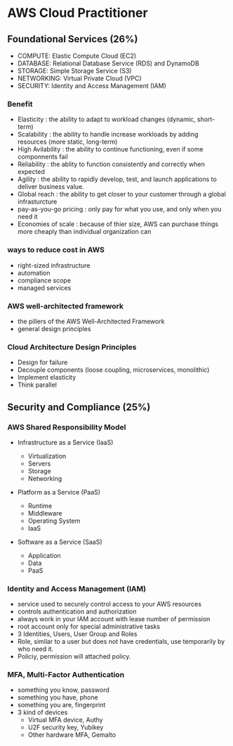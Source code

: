# AWS Cloud Practitioner

## Foundational Services (26%)

- COMPUTE: Elastic Compute Cloud (EC2)
- DATABASE: Relational Database Service (RDS) and DynamoDB
- STORAGE: Simple Storage Service (S3)
- NETWORKING: Virtual Private Cloud (VPC)
- SECURITY: Identity and Access Management (IAM)

### Benefit

- Elasticity : the ability to adapt to workload changes (dynamic, short-term)
- Scalability : the ability to handle increase workloads by adding resources (more static, long-term)
- High Avilability : the ability to continue functioning, even if some componnents fail
- Reliability : the ablity to function consistently and correctly when expected
- Agility : the ability to rapidly develop, test, and launch applications to deliver business value.
- Global reach : the ability to get closer to your customer through a global infrasturcture
- pay-as-you-go pricing : only pay for what you use, and only when you need it
- Economies of scale : because of thier size, AWS can purchase things more cheaply than individual organization can

### ways to reduce cost in AWS

- right-sized infrastructure
- automation
- compliance scope
- managed services

### AWS well-architected framework

- the pillers of the AWS Well-Architected Framework
- general design principles

### Cloud Architecture Design Principles

- Design for failure
- Decouple components (loose coupling, microservices, monolithic)
- Implement elasticity
- Think parallel

## Security and Compliance (25%)

### AWS Shared Responsibility Model

- Infrastructure as a Service (IaaS)
  - Virtualization
  - Servers
  - Storage
  - Networking
- Platform as a Service (PaaS)
  - Runtime
  - Middleware
  - Operating System
  - IaaS
- Software as a Service (SaaS)

  - Application
  - Data
  - PaaS

### Identity and Access Management (IAM)

- service used to securely control access to your AWS resources
- controls authentication and authorization
- always work in your IAM account with lease number of permission
- root account only for special administrative tasks
- 3 Identities, Users, User Group and Roles
- Role, similar to a user but does not have credentials, use temporarily by who need it.
- Policiy, permission will attached policy.

### MFA, Multi-Factor Authentication

- something you know, password
- something you have, phone
- something you are, fingerprint
- 3 kind of devices
  - Virtual MFA device, Authy
  - U2F security key, Yubikey
  - Other hardware MFA, Gemalto
